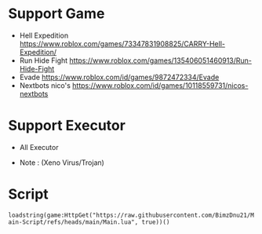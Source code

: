 # Support Game

- Hell Expedition https://www.roblox.com/games/73347831908825/CARRY-Hell-Expedition/
- Run Hide Fight https://www.roblox.com/games/135406051460913/Run-Hide-Fight
- Evade https://www.roblox.com/id/games/9872472334/Evade
- Nextbots nico's https://www.roblox.com/id/games/10118559731/nicos-nextbots


# Support Executor
- All Executor 

- Note : (Xeno Virus/Trojan)

# Script

```loadstring(game:HttpGet("https://raw.githubusercontent.com/BimzDnu21/Main-Script/refs/heads/main/Main.lua", true))()```
